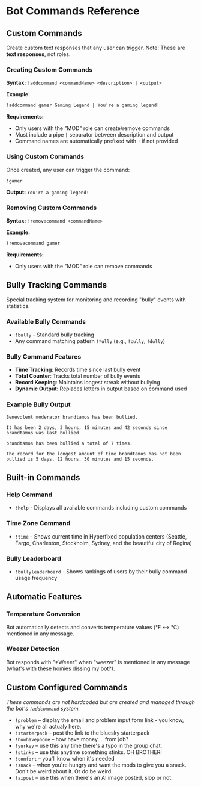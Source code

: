 # Bot Commands Reference

## Custom Commands

Create custom text responses that any user can trigger. Note: These are **text responses**, not roles.

### Creating Custom Commands
**Syntax:** `!addcommand <commandName> <description> | <output>`

**Example:**
```
!addcommand gamer Gaming Legend | You're a gaming legend!
```

**Requirements:**
- Only users with the "MOD" role can create/remove commands
- Must include a pipe `|` separator between description and output
- Command names are automatically prefixed with `!` if not provided

### Using Custom Commands
Once created, any user can trigger the command:
```
!gamer
```
**Output:** `You're a gaming legend!`

### Removing Custom Commands
**Syntax:** `!removecommand <commandName>`

**Example:**
```
!removecommand gamer
```

**Requirements:**
- Only users with the "MOD" role can remove commands

## Bully Tracking Commands

Special tracking system for monitoring and recording "bully" events with statistics.

### Available Bully Commands
- `!bully` - Standard bully tracking
- Any command matching pattern `!*ully` (e.g., `!cully`, `!dully`)

### Bully Command Features
- **Time Tracking**: Records time since last bully event
- **Total Counter**: Tracks total number of bully events
- **Record Keeping**: Maintains longest streak without bullying
- **Dynamic Output**: Replaces letters in output based on command used

### Example Bully Output
```
Benevolent moderator brandtamos has been bullied.

It has been 2 days, 3 hours, 15 minutes and 42 seconds since brandtamos was last bullied.

brandtamos has been bullied a total of 7 times.

The record for the longest amount of time brandtamos has not been bullied is 5 days, 12 hours, 30 minutes and 15 seconds.
```

## Built-in Commands

### Help Command
- `!help` - Displays all available commands including custom commands

### Time Zone Command
- `!time` - Shows current time in Hyperfixed population centers (Seattle, Fargo, Charleston, Stockholm, Sydney, and the beautiful city of Regina)

### Bully Leaderboard
- `!bullyleaderboard` - Shows rankings of users by their bully command usage frequency

## Automatic Features

### Temperature Conversion
Bot automatically detects and converts temperature values (°F ↔ °C) mentioned in any message.

### Weezer Detection
Bot responds with "*Weeer" when "weezer" is mentioned in any message (what's with these homies dissing my bot?).

## Custom Configured Commands

*These commands are not hardcoded but are created and managed through the bot's `!addcommand` system.*

- `!problem` – display the email and problem input form link - you know, why we're all actualy here. 
- `!starterpack` – post the link to the bluesky starterpack
- `!howhavephone` – how have money.... from job?
- `!yurkey` – use this any time there's a typo in the group chat. 
- `!stinks` – use this anytime something stinks. OH BROTHER!
- `!comfort` – you'll know when it's needed
- `!snack` – when you're hungry and want the mods to give you a snack. Don't be weird about it. Or do be weird. 
- `!aipost` – use this when there's an AI image posted, slop or not. 